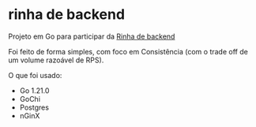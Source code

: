 # rinha de backend

Projeto em Go para participar da [Rinha de backend](https://github.com/zanfranceschi/rinha-de-backend-2023-q3/) 

Foi feito de forma simples, com foco em Consistência (com o trade off de um volume razoável de RPS).

O que foi usado:
 - Go 1.21.0
 - GoChi
 - Postgres
 - nGinX

 